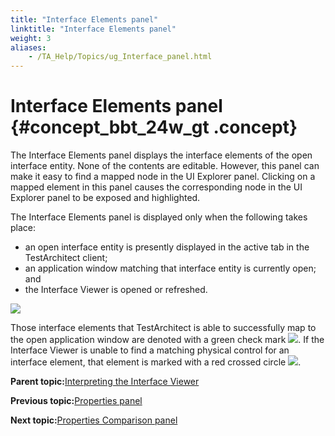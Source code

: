 ```yaml
--- 
title: "Interface Elements panel"
linktitle: "Interface Elements panel"
weight: 3
aliases: 
    - /TA_Help/Topics/ug_Interface_panel.html
---
```

# Interface Elements panel {#concept_bbt_24w_gt .concept}

The Interface Elements panel displays the interface elements of the open interface entity. None of the contents are editable. However, this panel can make it easy to find a mapped node in the UI Explorer panel. Clicking on a mapped element in this panel causes the corresponding node in the UI Explorer panel to be exposed and highlighted.

The Interface Elements panel is displayed only when the following takes place:

-   an open interface entity is presently displayed in the active tab in the TestArchitect client;
-   an application window matching that interface entity is currently open; and
-   the Interface Viewer is opened or refreshed.

![](../Images/Interface_elements_panel.png)

Those interface elements that TestArchitect is able to successfully map to the open application window are denoted with a green check mark ![](../Images/ug_interface_definition13.png). If the Interface Viewer is unable to find a matching physical control for an interface element, that element is marked with a red crossed circle ![](../Images/ug_interface_definition14.png).

**Parent topic:**[Interpreting the Interface Viewer](../../TA_Help/Topics/Interface_def_Viewer_reading.html)

**Previous topic:**[Properties panel](../../TA_Help/Topics/ug_Interface_properties_panel.html)

**Next topic:**[Properties Comparison panel](../../TA_Help/Topics/ug_Inteface_properties_comparison_panel.html)

